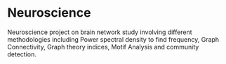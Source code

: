 # Neuroscience
Neuroscience project on brain network study involving different methodologies including Power spectral density
to find frequency, Graph Connectivity, Graph theory indices, Motif Analysis and community detection.
